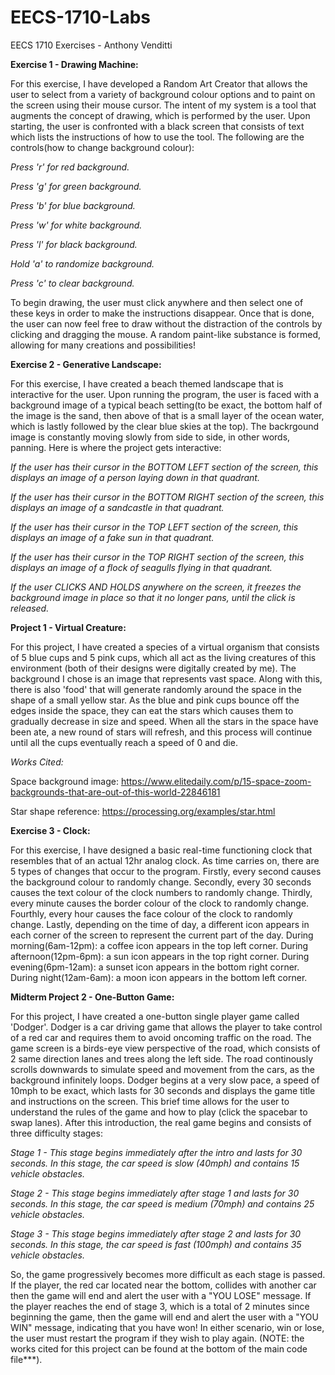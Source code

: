 # EECS-1710-Labs
EECS 1710 Exercises - Anthony Venditti

**Exercise 1 - Drawing Machine:**

For this exercise, I have developed a Random Art Creator that allows the user to select from a variety of background colour options and to paint on the screen using their mouse cursor. The intent of my system is a tool that augments the concept of drawing, which is performed by the user. Upon starting, the user is confronted with a black screen that consists of text which lists the instructions of how to use the tool. The following are the controls(how to change background colour):

*Press 'r' for red background.*

*Press 'g' for green background.*

*Press 'b' for blue background.*

*Press 'w' for white background.*

*Press 'l' for black background.*

*Hold 'a' to randomize background.*

*Press 'c' to clear background.*


To begin drawing, the user must click anywhere and then select one of these keys in order to make the instructions disappear. Once that is done, the user can now feel free to draw without the distraction of the controls by clicking and dragging the mouse. A random paint-like substance is formed, allowing for many creations and possibilities! 



**Exercise 2 - Generative Landscape:**

For this exercise, I have created a beach themed landscape that is interactive for the user. Upon running the program, the user is faced with a background image of a typical beach setting(to be exact, the bottom half of the image is the sand, then above of that is a small layer of the ocean water, which is lastly followed by the clear blue skies at the top). The backrgound image is constantly moving slowly from side to side, in other words, panning. Here is where the project gets interactive:

*If the user has their cursor in the BOTTOM LEFT section of the screen, this displays an image of a person laying down in that quadrant.*

*If the user has their cursor in the BOTTOM RIGHT section of the screen, this displays an image of a sandcastle in that quadrant.*

*If the user has their cursor in the TOP LEFT section of the screen, this displays an image of a fake sun in that quadrant.*

*If the user has their cursor in the TOP RIGHT section of the screen, this displays an image of a flock of seagulls flying in that quadrant.*

*If the user CLICKS AND HOLDS anywhere on the screen, it freezes the background image in place so that it no longer pans, until the click is released.*



**Project 1 - Virtual Creature:**

For this project, I have created a species of a virtual organism that consists of 5 blue cups and 5 pink cups, which all act as the living creatures of this environment (both of their designs were digitally created by me). The background I chose is an image that represents vast space. Along with this, there is also 'food' that will generate randomly around the space in the shape of a small yellow star. As the blue and pink cups bounce off the edges inside the space, they can eat the stars which causes them to gradually decrease in size and speed. When all the stars in the space have been ate, a new round of stars will refresh, and this process will continue until all the cups eventually reach a speed of 0 and die. 

*Works Cited:*

Space background image: https://www.elitedaily.com/p/15-space-zoom-backgrounds-that-are-out-of-this-world-22846181

Star shape reference: https://processing.org/examples/star.html



**Exercise 3 - Clock:**

For this exercise, I have designed a basic real-time functioning clock that resembles that of an actual 12hr analog clock. As time carries on, there are 5 types of changes that occur to the program. Firstly, every second causes the background colour to randomly change. Secondly, every 30 seconds causes the text colour of the clock numbers to randomly change. Thirdly, every minute causes the border colour of the clock to randomly change. Fourthly, every hour causes the face colour of the clock to randomly change. Lastly, depending on the time of day, a different icon appears in each corner of the screen to represent the current part of the day. During morning(6am-12pm): a coffee icon appears in the top left corner. During afternoon(12pm-6pm): a sun icon appears in the top right corner. During evening(6pm-12am): a sunset icon appears in the bottom right corner. During night(12am-6am): a moon icon appears in the bottom left corner. 



**Midterm Project 2 - One-Button Game:**

For this project, I have created a one-button single player game called 'Dodger'. Dodger is a car driving game that allows the player to take control of a red car and requires them to avoid oncoming traffic on the road. The game screen is a birds-eye view perspective of the road, which consists of 2 same direction lanes and trees along the left side. The road continously scrolls downwards to simulate speed and movement from the cars, as the background infinitely loops. Dodger begins at a very slow pace, a speed of 10mph to be exact, which lasts for 30 seconds and displays the game title and instructions on the screen. This brief time allows for the user to understand the rules of the game and how to play (click the spacebar to swap lanes). After this introduction, the real game begins and consists of three difficulty stages:

*Stage 1 - This stage begins immediately after the intro and lasts for 30 seconds. In this stage, the car speed is slow (40mph) and contains 15 vehicle obstacles.*

*Stage 2 - This stage begins immediately after stage 1 and lasts for 30 seconds. In this stage, the car speed is medium (70mph) and contains 25 vehicle obstacles.*

*Stage 3 - This stage begins immediately after stage 2 and lasts for 30 seconds. In this stage, the car speed is fast (100mph) and contains 35 vehicle obstacles.*


So, the game progressively becomes more difficult as each stage is passed. If the player, the red car located near the bottom, collides with another car then the game will end and alert the user with a "YOU LOSE" message. If the player reaches the end of stage 3, which is a total of 2 minutes since beginning the game, then the game will end and alert the user with a "YOU WIN" message, indicating that you have won! In either scenario, win or lose, the user must restart the program if they wish to play again. (NOTE: the works cited for this project can be found at the bottom of the main code file***). 
